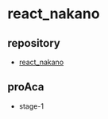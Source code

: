 # react_nakano

## repository
- [react_nakano](https://github.com/toku0223/react_nakano)

## proAca
- stage-1